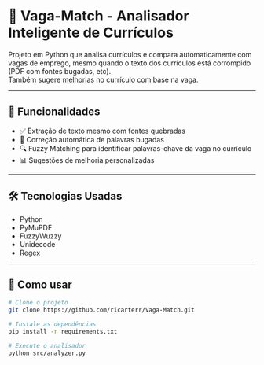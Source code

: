 # 🤖 Vaga-Match - Analisador Inteligente de Currículos

Projeto em Python que analisa currículos e compara automaticamente com vagas de emprego, mesmo quando o texto dos currículos está corrompido (PDF com fontes bugadas, etc).  
Também sugere melhorias no currículo com base na vaga.

---

## 🚀 Funcionalidades

- ✅ Extração de texto mesmo com fontes quebradas
- 🧠 Correção automática de palavras bugadas
- 🔍 Fuzzy Matching para identificar palavras-chave da vaga no currículo
- 📊 Sugestões de melhoria personalizadas

---

## 🛠️ Tecnologias Usadas

- Python
- PyMuPDF
- FuzzyWuzzy
- Unidecode
- Regex

---

## 📂 Como usar

```bash
# Clone o projeto
git clone https://github.com/ricarterr/Vaga-Match.git

# Instale as dependências
pip install -r requirements.txt

# Execute o analisador
python src/analyzer.py
